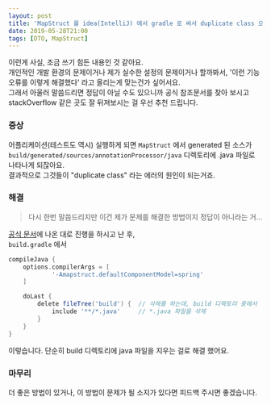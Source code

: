 ```yaml
---
layout: post
title: 'MapStruct 를 idea(IntelliJ) 에서 gradle 로 써서 duplicate class 오류가 나면...'
date: 2019-05-28T21:00
tags: [DTO, MapStruct]
---
```


이런게 사실, 조금 쓰기 힘든 내용인 것 같아요.  
개인적인 개발 환경의 문제이거나 제가 실수한 설정의 문제이거나 할까봐서, '이런 기능 오류를 이렇게 해결했다' 라고 올리는게 맞는건가 싶어서요.  
그래서 아울러 말씀드리면 정답이 아닐 수도 있으니까 공식 참조문서를 찾아 보시고 stackOverflow 같은 곳도 잘 뒤져보시는 걸 우선 추천 드립니다.

### 증상
어플리케이션(테스트도 역시) 실행하게 되면 `MapStruct` 에서 generated 된 소스가 `build/generated/sources/annotationProcessor/java` 디렉토리에 .java 파일로 나타나게 되잖아요.  
결과적으로 그것들이 "duplicate class" 라는 에러의 원인이 되는거죠.

### 해결
> 다시 한번 말씀드리지만 이건 제가 문제를 해결한 방법이지 정답이 아니라는 거...

[공식 문서](http://mapstruct.org/documentation/stable/reference/html/#_gradle)에 나온 대로 진행을 하시고 난 후,  
`build.gradle` 에서

```groovy
compileJava {
    options.compilerArgs = [
            '-Amapstruct.defaultComponentModel=spring'
    ]

    doLast {
        delete fileTree('build') {  // 삭제를 하는데, build 디렉토리 중에서
            include '**/*.java'     // *.java 파일을 삭제
        }
    }
}
```

이렇습니다. 단순히 build 디렉토리에 java 파일을 지우는 걸로 해결 했어요.

### 마무리
더 좋은 방법이 있거나, 이 방법이 문제가 될 소지가 있다면 피드백 주시면 좋겠습니다.  
